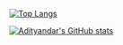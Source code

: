 [![Top Langs](https://github-readme-stats.vercel.app/api/top-langs/?username=adityandar&show_icons=true&count_private=true&theme=tokyonight)](https://github.com/anuraghazra/github-readme-stats)

[![Adityandar's GitHub stats](https://github-readme-stats.vercel.app/api?username=adityandar&show_icons=true&count_private=true&theme=tokyonight)](https://github.com/anuraghazra/github-readme-stats)

<!--
**adityandar/adityandar** is a ✨ _special_ ✨ repository because its `README.md` (this file) appears on your GitHub profile.

Here are some ideas to get you started:

- 🔭 I’m currently working on ...
- 🌱 I’m currently learning ...
- 👯 I’m looking to collaborate on ...
- 🤔 I’m looking for help with ...
- 💬 Ask me about ...
- 📫 How to reach me: ...
- 😄 Pronouns: ...
- ⚡ Fun fact: ...
-->
